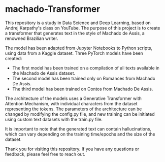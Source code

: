 # machado-Transformer
This repository is a study in Data Science and Deep Learning, based on Andrej Karpathy's class on YouTube. The purpose of this project is to create a transformer that generates text in the style of Machado de Assis, a renowned Brazilian writer.

The model has been adapted from Jupyter Notebooks to Python scripts, using data from a Kaggle dataset. Three PyTorch models have been created:

- The first model has been trained on a compilation of all texts available in the Machado de Assis dataset.
- The second model has been trained only on Romances from Machado De Assis.
- The third model has been trained on Contos from Machado De Assis.

The architecture of the models uses a Generative Transformer with Attention Mechanism, with individual characters from the dataset representing the tokens. The parameters of the architecture can be changed by modifying the config.py file, and new training can be initiated using custom text datasets with the train.py file.

It is important to note that the generated text can contain hallucinations, which can vary depending on the training time/epochs and the size of the dataset.

Thank you for visiting this repository. If you have any questions or feedback, please feel free to reach out.
